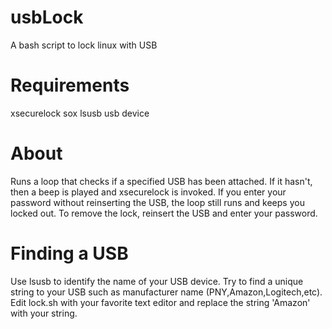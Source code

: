 # usbLock
A bash script to lock linux with USB

# Requirements
xsecurelock
sox
lsusb
usb device

# About
Runs a loop that checks if a specified USB has been attached. If it hasn't, then a beep is played and xsecurelock is invoked. If you enter your password without reinserting the USB, the loop still runs and keeps you locked out. To remove the lock, reinsert the USB and enter your password.

# Finding a USB
Use lsusb to identify the name of your USB device. Try to find a unique string to your USB such as manufacturer name (PNY,Amazon,Logitech,etc). Edit lock.sh with your favorite text editor and replace the string 'Amazon' with your string.

